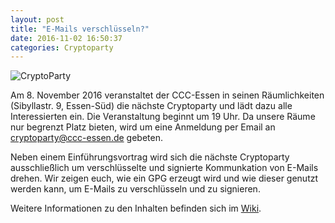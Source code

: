 ```yaml
---
layout: post
title: "E-Mails verschlüsseln?"
date: 2016-11-02 16:50:37
categories: Cryptoparty
---
```

![CryptoParty](/media/2014-07-04/web_800px.png)

Am 8. November 2016 veranstaltet der CCC-Essen in seinen Räumlichkeiten (Sibyllastr. 9, Essen-Süd) die nächste Cryptoparty und lädt dazu alle Interessierten ein. Die Veranstaltung beginnt um 19 Uhr. Da unsere Räume nur begrenzt Platz bieten, wird um eine Anmeldung per Email an cryptoparty@ccc-essen.de gebeten.

Neben einem Einführungsvortrag wird sich die nächste Cryptoparty ausschließlich um verschlüsselte und signierte Kommunkation von E-Mails drehen. Wir zeigen euch, wie ein GPG erzeugt wird und wie dieser genutzt werden kann, um E-Mails zu verschlüsseln und zu signieren.

Weitere Informationen zu den Inhalten befinden sich im [Wiki](https://wiki.chaospott.de/CryptoParty).